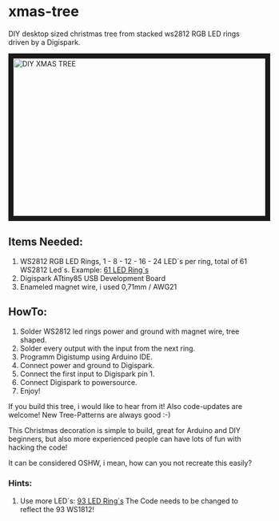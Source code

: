 # xmas-tree
DIY desktop sized christmas tree from stacked ws2812 RGB LED rings driven by a Digispark.

<a href="http://www.youtube.com/watch?feature=player_embedded&v=Fm5TMvk3bUo
" target="_blank"><img src="http://img.youtube.com/vi/Fm5TMvk3bUo/0.jpg" 
alt="DIY XMAS TREE" width="560" height="315" border="10" /></a>

## Items Needed:
1. WS2812 RGB LED Rings, 1 - 8 - 12 - 16 - 24 LED´s per ring, total of 61 WS2812 Led´s. Example: [61 LED Ring´s](http://www.dx.com/p/61-bit-ws2812-5050-rgb-led-full-color-drive-round-development-board-414669) 
2. Digispark ATtiny85 USB Development Board
3. Enameled magnet wire, i used 0,71mm / AWG21

## HowTo:

1. Solder WS2812 led rings power and ground with magnet wire, tree shaped.
2. Solder every output with the input from the next ring.
3. Programm Digistump using Arduino IDE.
4. Connect power and ground to Digispark.
5. Connect the first input to Digispark pin 1.
6. Connect Digispark to powersource.
7. Enjoy!


If you build this tree, i would like to hear from it! Also code-updates are welcome! New Tree-Patterns are always good :-)

This Christmas decoration is simple to build, great for Arduino and DIY beginners, but also more experienced people can have lots of fun with hacking the code!

It can be considered OSHW, i mean, how can you not recreate this easily?

### Hints:

1. Use more LED´s: [93 LED Ring´s](https://www.aliexpress.com/item/1-8-12-16-24-32-Bits-WS2812-5050-RGB-LED-Ring-Lamp-Light-with-Integrated/32662512396.html?ws_ab_test=searchweb0_0,searchweb201602_4_10065_10068_10084_10083_10080_10082_10081_10060_10061_10062_10056_10055_10037_10054_10059_10032_9912_10099_10078_10079_10077_426_10103_10073_10102_10096_10052_10050_10051-10050_9912,searchweb201603_6&btsid=882d21ad-2098-4702-ae11-bcffaf4105a9) The Code needs to be changed to reflect the 93 WS1812!
